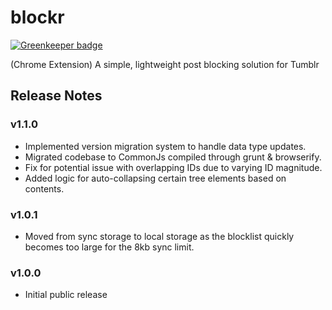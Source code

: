 # blockr

[![Greenkeeper badge](https://badges.greenkeeper.io/Foxcapades/blockr.svg)](https://greenkeeper.io/)

(Chrome Extension) A simple, lightweight post blocking solution for Tumblr

## Release Notes

### v1.1.0
* Implemented version migration system to handle data type updates.
* Migrated codebase to CommonJs compiled through grunt & browserify.
* Fix for potential issue with overlapping IDs due to varying ID magnitude.
* Added logic for auto-collapsing certain tree elements based on contents.

### v1.0.1
* Moved from sync storage to local storage as the blocklist quickly becomes too large for the 8kb sync limit.

### v1.0.0
* Initial public release
